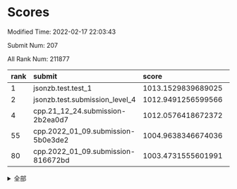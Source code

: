 # Scores

Modified Time: 2022-02-17 22:03:43

Submit Num: 207

All Rank Num: 211877

| rank |               submit               |       score        |       sigma        | pk_num |
| :--- | :--------------------------------- | :----------------- | :----------------- | :----- |
| 1    | jsonzb.test.test_1                 | 1013.1529839689025 | 0.78446187860231   | 4094   |
| 2    | jsonzb.test.submission_level_4     | 1012.9491256599566 | 0.806844231882514  | 4092   |
| 4    | cpp.21_12_24.submission-2b2ea0d7   | 1012.0576418672372 | 0.79417584313866   | 4097   |
| 55   | cpp.2022_01_09.submission-5b0e3de2 | 1004.9638346674036 | 0.7111309698294662 | 4098   |
| 80   | cpp.2022_01_09.submission-816672bd | 1003.4731555601991 | 0.7149092915292873 | 4096   |


<details>
<summary>全部</summary>

| rank |                 submit                 |       score        |       sigma        | pk_num |
| :--- | :------------------------------------- | :----------------- | :----------------- | :----- |
| 1    | jsonzb.test.test_1                     | 1013.1529839689025 | 0.78446187860231   | 4094   |
| 2    | jsonzb.test.submission_level_4         | 1012.9491256599566 | 0.806844231882514  | 4092   |
| 3    | gobigger.level_3.submission_level_3_4  | 1012.0956119265466 | 0.791270963201003  | 4095   |
| 4    | cpp.21_12_24.submission-2b2ea0d7       | 1012.0576418672372 | 0.79417584313866   | 4097   |
| 5    | gobigger.level_3.submission_level_3_20 | 1011.5630394397735 | 0.7728489412207427 | 4092   |
| 6    | gobigger.level_3.submission_level_3_31 | 1011.1393133709146 | 0.7796646025730247 | 4089   |
| 7    | gobigger.level_3.submission_level_3_34 | 1011.1309142459389 | 0.7737811460094599 | 4091   |
| 8    | gobigger.level_3.submission_level_3_15 | 1011.0554033638134 | 0.744517679153865  | 4095   |
| 9    | gobigger.level_3.submission_level_3_39 | 1011.0312089849767 | 0.7544718497920059 | 4099   |
| 10   | gobigger.level_3.submission_level_3_36 | 1010.9743257092496 | 0.7729549944183127 | 4092   |
| 11   | gobigger.level_3.submission_level_3_27 | 1010.8725486913074 | 0.7673966031530917 | 4092   |
| 12   | gobigger.level_3.submission_level_3_13 | 1010.8279386908765 | 0.759838183679895  | 4094   |
| 13   | gobigger.level_3.submission_level_3_1  | 1010.6915498741015 | 0.7543401775915428 | 4094   |
| 14   | gobigger.level_3.submission_level_3_49 | 1010.6378678989414 | 0.756092225671323  | 4093   |
| 15   | gobigger.level_3.submission_level_3_48 | 1010.5790714069622 | 0.7670305191170124 | 4091   |
| 16   | gobigger.level_3.submission_level_3_11 | 1010.565098797234  | 0.7576978132349866 | 4097   |
| 17   | gobigger.level_3.submission_level_3_17 | 1010.4681216743113 | 0.7677590435100343 | 4092   |
| 18   | gobigger.level_3.submission_level_3_2  | 1010.4624112056554 | 0.7757113330144799 | 4098   |
| 19   | gobigger.level_3.submission_level_3_32 | 1010.385043231876  | 0.7726883254408632 | 4089   |
| 20   | gobigger.level_3.submission_level_3_33 | 1010.3739169157536 | 0.7366320784495658 | 4091   |
| 21   | gobigger.level_3.submission_level_3_14 | 1010.3609273964427 | 0.7742942609569722 | 4092   |
| 22   | gobigger.level_3.submission_level_3_30 | 1010.3577273760253 | 0.7553942072261685 | 4098   |
| 23   | gobigger.level_3.submission_level_3_44 | 1010.3439667832833 | 0.7887899749684933 | 4093   |
| 24   | gobigger.level_3.submission_level_3_37 | 1010.3392971112947 | 0.753384271189082  | 4095   |
| 25   | gobigger.level_3.submission_level_3_42 | 1010.1400697285286 | 0.7702195684550668 | 4093   |
| 26   | gobigger.level_3.submission_level_3_46 | 1010.0850798349261 | 0.7605542867083356 | 4091   |
| 27   | gobigger.level_3.submission_level_3_0  | 1010.0491952458922 | 0.7562063457997102 | 4095   |
| 28   | gobigger.level_3.submission_level_3_9  | 1010.002230593222  | 0.7639063222509683 | 4088   |
| 29   | gobigger.level_3.submission_level_3_18 | 1009.9744846424713 | 0.7640590574363265 | 4096   |
| 30   | gobigger.level_3.submission_level_3_35 | 1009.9255773954294 | 0.7700252907255928 | 4095   |
| 31   | gobigger.level_3.submission_level_3_47 | 1009.8736903130831 | 0.7715855946758389 | 4097   |
| 32   | gobigger.level_3.submission_level_3_41 | 1009.771330302131  | 0.7703293867892109 | 4093   |
| 33   | gobigger.level_3.submission_level_3_23 | 1009.7546271164207 | 0.7593180939698487 | 4098   |
| 34   | gobigger.level_3.submission_level_3_38 | 1009.7427076391081 | 0.7534620577607353 | 4100   |
| 35   | gobigger.level_3.submission_level_3_12 | 1009.7379049465159 | 0.7475225705356742 | 4093   |
| 36   | gobigger.level_3.submission_level_3_16 | 1009.6965070321158 | 0.7598334299904826 | 4093   |
| 37   | gobigger.level_3.submission_level_3_6  | 1009.6884586859226 | 0.7546817790044249 | 4092   |
| 38   | gobigger.level_3.submission_level_3_3  | 1009.6502236632327 | 0.7444659918500276 | 4100   |
| 39   | gobigger.level_3.submission_level_3_10 | 1009.5949077531907 | 0.7715194382551194 | 4096   |
| 40   | gobigger.level_3.submission_level_3_28 | 1009.5782232187835 | 0.7507534001014394 | 4091   |
| 41   | gobigger.level_3.submission_level_3_29 | 1009.5230081778933 | 0.7451172099603943 | 4088   |
| 42   | gobigger.level_3.submission_level_3_45 | 1009.4726391245449 | 0.7389066603349915 | 4095   |
| 43   | gobigger.level_3.submission_level_3_24 | 1009.4675339336258 | 0.7404879444818004 | 4095   |
| 44   | gobigger.level_3.submission_level_3_25 | 1009.4047093448794 | 0.7520759146964973 | 4097   |
| 45   | gobigger.level_3.submission_level_3_40 | 1009.3956120470962 | 0.7339462671986113 | 4095   |
| 46   | gobigger.level_3.submission_level_3_19 | 1009.3468350332308 | 0.7526906262274352 | 4098   |
| 47   | gobigger.level_3.submission_level_3_8  | 1009.3356587658459 | 0.7394380276760956 | 4095   |
| 48   | gobigger.level_3.submission_level_3_21 | 1009.3030223605524 | 0.7713871516625893 | 4095   |
| 49   | gobigger.level_3.submission_level_3_26 | 1009.19868047885   | 0.7570602850359606 | 4096   |
| 50   | gobigger.level_3.submission_level_3_7  | 1009.1656785449728 | 0.7574648541864435 | 4095   |
| 51   | gobigger.level_3.submission_level_3_43 | 1009.088357786391  | 0.7643670681305637 | 4094   |
| 52   | gobigger.level_3.submission_level_3_22 | 1008.9139168458953 | 0.7555806007138078 | 4097   |
| 53   | gobigger.level_3.submission_level_3_5  | 1008.8680336454203 | 0.7613966170649511 | 4097   |
| 54   | gobigger.level_1.submission_level_1_15 | 1005.4164004821126 | 0.7338104053844187 | 4099   |
| 55   | cpp.2022_01_09.submission-5b0e3de2     | 1004.9638346674036 | 0.7111309698294662 | 4098   |
| 56   | gobigger.level_1.submission_level_1_43 | 1004.8315548572388 | 0.722878917018528  | 4097   |
| 57   | gobigger.level_1.submission_level_1_19 | 1004.4863865069268 | 0.7188124876302674 | 4091   |
| 58   | gobigger.level_1.submission_level_1_10 | 1004.428284188299  | 0.7090974512820996 | 4093   |
| 59   | gobigger.level_1.submission_level_1_16 | 1004.4009587773436 | 0.7270774647884988 | 4101   |
| 60   | gobigger.level_1.submission_level_1_27 | 1004.2397797808065 | 0.7174490222825315 | 4094   |
| 61   | gobigger.level_1.submission_level_1_18 | 1004.1201606147448 | 0.7152513329009499 | 4094   |
| 62   | gobigger.level_1.submission_level_1_35 | 1004.1003830897245 | 0.7263574535500475 | 4100   |
| 63   | gobigger.level_1.submission_level_1_5  | 1004.0884646977391 | 0.7129566329603343 | 4092   |
| 64   | gobigger.level_1.submission_level_1_30 | 1004.0691634387913 | 0.7163205805596842 | 4097   |
| 65   | gobigger.level_1.submission_level_1_31 | 1004.0543876977978 | 0.727584734690599  | 4095   |
| 66   | gobigger.level_1.submission_level_1_28 | 1004.0515233323762 | 0.7081614792520469 | 4089   |
| 67   | gobigger.level_1.submission_level_1_12 | 1003.9811226319969 | 0.7271609303525318 | 4095   |
| 68   | gobigger.level_1.submission_level_1_4  | 1003.8352698114817 | 0.7192015805586471 | 4096   |
| 69   | gobigger.level_1.submission_level_1_33 | 1003.7925144691366 | 0.7191460420101758 | 4089   |
| 70   | gobigger.level_1.submission_level_1_26 | 1003.7262655592497 | 0.7290543338034906 | 4092   |
| 71   | gobigger.level_1.submission_level_1_25 | 1003.7260952481466 | 0.7062681415862767 | 4088   |
| 72   | gobigger.level_1.submission_level_1_39 | 1003.6314170255608 | 0.7215418077922281 | 4093   |
| 73   | gobigger.level_1.submission_level_1_9  | 1003.6271588758794 | 0.718476627296998  | 4090   |
| 74   | gobigger.level_1.submission_level_1_13 | 1003.5846414801517 | 0.7155291645947597 | 4096   |
| 75   | gobigger.level_1.submission_level_1_23 | 1003.5826341513894 | 0.7198653128662431 | 4092   |
| 76   | gobigger.level_1.submission_level_1_48 | 1003.5371957234262 | 0.7128819094682183 | 4095   |
| 77   | gobigger.level_1.submission_level_1_14 | 1003.5084260078611 | 0.7341487006484425 | 4094   |
| 78   | gobigger.level_1.submission_level_1_42 | 1003.4946863503235 | 0.7216534033098528 | 4090   |
| 79   | gobigger.level_1.submission_level_1_46 | 1003.4794605845615 | 0.7224463293738272 | 4092   |
| 80   | cpp.2022_01_09.submission-816672bd     | 1003.4731555601991 | 0.7149092915292873 | 4096   |
| 81   | gobigger.level_1.submission_level_1_20 | 1003.4257347461842 | 0.7181220158724181 | 4092   |
| 82   | gobigger.level_1.submission_level_1_49 | 1003.4007052398456 | 0.720624457334286  | 4099   |
| 83   | gobigger.level_1.submission_level_1_34 | 1003.3936008085494 | 0.7180873010011453 | 4092   |
| 84   | gobigger.level_1.submission_level_1_44 | 1003.2935851580368 | 0.7263632900898939 | 4095   |
| 85   | gobigger.level_1.submission_level_1_21 | 1003.2760577651065 | 0.7223408669594606 | 4098   |
| 86   | gobigger.level_1.submission_level_1_2  | 1003.2227724399985 | 0.7201882274198896 | 4091   |
| 87   | gobigger.level_1.submission_level_1_41 | 1003.2064576384797 | 0.7197655049267478 | 4094   |
| 88   | gobigger.level_1.submission_level_1_45 | 1003.0641851121457 | 0.7099152298073172 | 4092   |
| 89   | gobigger.level_1.submission_level_1_1  | 1002.9854322620503 | 0.7266983539569191 | 4099   |
| 90   | gobigger.level_1.submission_level_1_7  | 1002.9570471636348 | 0.7091265349565522 | 4095   |
| 91   | gobigger.level_1.submission_level_1_24 | 1002.9496985865677 | 0.7272835085404803 | 4094   |
| 92   | gobigger.level_1.submission_level_1_6  | 1002.942968334284  | 0.7163778951059949 | 4094   |
| 93   | gobigger.level_1.submission_level_1_36 | 1002.9371697704581 | 0.7122079227062678 | 4099   |
| 94   | gobigger.level_1.submission_level_1_32 | 1002.8877851504949 | 0.7206527827663736 | 4093   |
| 95   | gobigger.level_1.submission_level_1_37 | 1002.8167020312851 | 0.7057386966686988 | 4098   |
| 96   | gobigger.level_1.submission_level_1_40 | 1002.8139785121664 | 0.707564585903858  | 4100   |
| 97   | gobigger.level_1.submission_level_1_3  | 1002.7963559510183 | 0.7111035248404435 | 4094   |
| 98   | gobigger.level_1.submission_level_1_8  | 1002.6012721391179 | 0.7164016054154005 | 4088   |
| 99   | gobigger.level_1.submission_level_1_17 | 1002.4852608748521 | 0.7180333594724703 | 4093   |
| 100  | gobigger.level_1.submission_level_1_29 | 1002.4469448843953 | 0.7193005721510465 | 4093   |
| 101  | gobigger.level_1.submission_level_1_47 | 1002.349389184596  | 0.7046045468429317 | 4090   |
| 102  | gobigger.level_1.submission_level_1_11 | 1002.3289528905158 | 0.7242816413888622 | 4095   |
| 103  | gobigger.level_1.submission_level_1_38 | 1002.2111415642639 | 0.7066977069876538 | 4095   |
| 104  | gobigger.level_1.submission_level_1_22 | 1002.0704362862033 | 0.7332480512334753 | 4085   |
| 105  | gobigger.level_1.submission_level_1_0  | 1002.068921144797  | 0.7131209634532841 | 4095   |
| 106  | gobigger.random.submission_random_28   | 997.1235824619673  | 0.7110714167109925 | 4093   |
| 107  | gobigger.random.submission_random_47   | 997.0389804294533  | 0.7036114253230606 | 4095   |
| 108  | gobigger.random.submission_random_45   | 996.976322419244   | 0.7107470687773315 | 4096   |
| 109  | gobigger.random.submission_random_12   | 996.8999911095218  | 0.7156180729291483 | 4095   |
| 110  | gobigger.random.submission_random_25   | 996.7724169383989  | 0.7020287867347592 | 4097   |
| 111  | gobigger.random.submission_random_49   | 996.6660662907352  | 0.7055340680670753 | 4095   |
| 112  | gobigger.random.submission_random_37   | 996.591625063172   | 0.7126394072628698 | 4094   |
| 113  | gobigger.random.submission_random_32   | 996.5909057646863  | 0.7125481621896352 | 4098   |
| 114  | gobigger.random.submission_random_9    | 996.5597154901437  | 0.7039817148946899 | 4091   |
| 115  | gobigger.random.submission_random_19   | 996.5386849580145  | 0.7058512536079649 | 4097   |
| 116  | gobigger.random.submission_random_34   | 996.5138698658347  | 0.714307997119005  | 4096   |
| 117  | gobigger.random.submission_random_43   | 996.4995377434026  | 0.7030517723699986 | 4096   |
| 118  | gobigger.random.submission_random_40   | 996.4126728176907  | 0.7088336473369248 | 4088   |
| 119  | gobigger.random.submission_random_1    | 996.3923946928005  | 0.7024355035830782 | 4089   |
| 120  | gobigger.random.submission_random_2    | 996.3467163293661  | 0.7008021888939734 | 4090   |
| 121  | gobigger.random.submission_random_38   | 996.3378608005083  | 0.710314056811935  | 4095   |
| 122  | gobigger.random.submission_random_13   | 996.3217704091232  | 0.7133625118478819 | 4095   |
| 123  | gobigger.random.submission_random_11   | 996.3097084392282  | 0.7109898431713833 | 4100   |
| 124  | gobigger.random.submission_random_27   | 996.3065112533421  | 0.7081387690460189 | 4095   |
| 125  | gobigger.random.submission_random_17   | 996.2777218974286  | 0.7020324454777196 | 4092   |
| 126  | gobigger.random.submission_random_15   | 996.2201848106705  | 0.7028364962146892 | 4093   |
| 127  | gobigger.random.submission_random_48   | 996.1674695248145  | 0.711956184975736  | 4096   |
| 128  | gobigger.random.submission_random_0    | 996.092960166223   | 0.7023094279795874 | 4096   |
| 129  | gobigger.random.submission_random_7    | 996.0919710221062  | 0.7116517871419733 | 4095   |
| 130  | gobigger.random.submission_random_29   | 996.0248980375811  | 0.7064341736721642 | 4092   |
| 131  | gobigger.random.submission_random_10   | 995.9815376392384  | 0.7179076734410015 | 4099   |
| 132  | gobigger.random.submission_random_31   | 995.8970285694104  | 0.7193298779921978 | 4093   |
| 133  | gobigger.random.submission_random_46   | 995.7148476984313  | 0.70463172521299   | 4090   |
| 134  | gobigger.random.submission_random_23   | 995.674910007219   | 0.7102435522339405 | 4090   |
| 135  | gobigger.random.submission_random_20   | 995.6582229601604  | 0.7008597558393564 | 4095   |
| 136  | gobigger.random.submission_random_14   | 995.6345635050519  | 0.7177717655406721 | 4098   |
| 137  | gobigger.random.submission_random_3    | 995.5957159284023  | 0.7171117212886425 | 4096   |
| 138  | gobigger.random.submission_random_26   | 995.490100322127   | 0.7143226983973603 | 4093   |
| 139  | gobigger.random.submission_random_5    | 995.4406874208518  | 0.7174883367601781 | 4093   |
| 140  | gobigger.random.submission_random_16   | 995.4311468277094  | 0.7162609005880767 | 4100   |
| 141  | gobigger.random.submission_random_41   | 995.4233293456101  | 0.7039941193212241 | 4092   |
| 142  | gobigger.random.submission_random_44   | 995.399632721829   | 0.7117847534662932 | 4094   |
| 143  | gobigger.random.submission_random_35   | 995.1396280857467  | 0.7146193874947575 | 4094   |
| 144  | gobigger.random.submission_random_33   | 995.126865620758   | 0.7112793462628177 | 4098   |
| 145  | gobigger.random.submission_random_18   | 995.1010517670654  | 0.7081417492837091 | 4098   |
| 146  | gobigger.random.submission_random_30   | 995.0112636215905  | 0.7064865213531832 | 4097   |
| 147  | gobigger.random.submission_random_42   | 994.9793235037985  | 0.7111931775380019 | 4097   |
| 148  | gobigger.random.submission_random_24   | 994.9433896239996  | 0.6993372773901647 | 4095   |
| 149  | gobigger.random.submission_random_4    | 994.9293916767674  | 0.7101581414571522 | 4093   |
| 150  | gobigger.random.submission_random_36   | 994.8905888703256  | 0.7158451040923423 | 4094   |
| 151  | gobigger.random.submission_random_8    | 994.804995419819   | 0.7106124844175677 | 4095   |
| 152  | gobigger.random.submission_random_39   | 994.8034544940678  | 0.7120535736947307 | 4094   |
| 153  | gobigger.random.submission_random_22   | 994.7312900731579  | 0.7077914463249882 | 4089   |
| 154  | gobigger.random.submission_random_21   | 994.6649523799481  | 0.7180781203084841 | 4094   |
| 155  | gobigger.random.submission_random_6    | 994.5326893889082  | 0.7301634297272973 | 4096   |
| 156  | gobigger.level_2.submission_level_2_40 | 993.7605172805701  | 0.7427361164650091 | 4099   |
| 157  | gobigger.level_2.submission_level_2_47 | 993.5532829151531  | 0.7390790673354772 | 4095   |
| 158  | gobigger.level_2.submission_level_2_10 | 993.491146260064   | 0.7321832456050378 | 4096   |
| 159  | gobigger.level_2.submission_level_2_8  | 993.1708129992395  | 0.7542916867302248 | 4091   |
| 160  | gobigger.level_2.submission_level_2_17 | 993.1330261440681  | 0.737398985673768  | 4095   |
| 161  | gobigger.level_2.submission_level_2_49 | 992.9916406496744  | 0.7430551594124234 | 4093   |
| 162  | gobigger.level_2.submission_level_2_38 | 992.8475847382166  | 0.7407101039594562 | 4099   |
| 163  | gobigger.level_2.submission_level_2_33 | 992.845833450797   | 0.7353693734816283 | 4097   |
| 164  | gobigger.level_2.submission_level_2_27 | 992.8456869328381  | 0.7256723076001038 | 4095   |
| 165  | gobigger.level_2.submission_level_2_11 | 992.8263404294739  | 0.7293089935272948 | 4095   |
| 166  | gobigger.level_2.submission_level_2_30 | 992.7624905465871  | 0.7583024362918825 | 4091   |
| 167  | gobigger.level_2.submission_level_2_42 | 992.6372711872813  | 0.7379525903778683 | 4093   |
| 168  | gobigger.level_2.submission_level_2_39 | 992.5564587197653  | 0.7408337795910245 | 4094   |
| 169  | gobigger.level_2.submission_level_2_35 | 992.5548133438267  | 0.746274552645037  | 4097   |
| 170  | gobigger.level_2.submission_level_2_24 | 992.5410240662976  | 0.750456571934865  | 4095   |
| 171  | gobigger.level_2.submission_level_2_13 | 992.411549141067   | 0.7506517534785299 | 4098   |
| 172  | gobigger.level_2.submission_level_2_26 | 992.3821161541367  | 0.7546414231550662 | 4097   |
| 173  | gobigger.level_2.submission_level_2_5  | 992.2555605413446  | 0.7493660692874412 | 4092   |
| 174  | gobigger.level_2.submission_level_2_23 | 992.2450230401275  | 0.7457734997732863 | 4095   |
| 175  | gobigger.level_2.submission_level_2_19 | 992.2291244112911  | 0.755259891609803  | 4089   |
| 176  | gobigger.level_2.submission_level_2_18 | 992.1978109778478  | 0.7482628078137691 | 4087   |
| 177  | gobigger.level_2.submission_level_2_9  | 992.1632566575204  | 0.7393308895745714 | 4099   |
| 178  | gobigger.level_2.submission_level_2_2  | 992.1381107595115  | 0.7589661332347569 | 4095   |
| 179  | gobigger.level_2.submission_level_2_4  | 992.12759905387    | 0.7305953493203905 | 4096   |
| 180  | gobigger.level_2.submission_level_2_37 | 991.9795615624104  | 0.7347184883308281 | 4095   |
| 181  | gobigger.level_2.submission_level_2_6  | 991.9752419681681  | 0.7452884111776754 | 4091   |
| 182  | gobigger.level_2.submission_level_2_28 | 991.8581945056887  | 0.736247926193806  | 4093   |
| 183  | gobigger.level_2.submission_level_2_41 | 991.7997062329035  | 0.7551522241275435 | 4095   |
| 184  | gobigger.level_2.submission_level_2_0  | 991.7650994452575  | 0.7475570664421828 | 4096   |
| 185  | gobigger.level_2.submission_level_2_15 | 991.7602807306549  | 0.7395651013057791 | 4099   |
| 186  | gobigger.level_2.submission_level_2_43 | 991.662722482881   | 0.7539603654692923 | 4092   |
| 187  | gobigger.level_2.submission_level_2_25 | 991.6414741735401  | 0.739914755998497  | 4094   |
| 188  | gobigger.level_2.submission_level_2_21 | 991.6231139681506  | 0.745457113676949  | 4097   |
| 189  | gobigger.level_2.submission_level_2_22 | 991.622177749838   | 0.754729226777793  | 4094   |
| 190  | gobigger.level_2.submission_level_2_48 | 991.6109459749498  | 0.7511374202893374 | 4092   |
| 191  | gobigger.level_2.submission_level_2_31 | 991.60915704806    | 0.7763837923460842 | 4096   |
| 192  | gobigger.level_2.submission_level_2_12 | 991.5706380085575  | 0.7393450853717692 | 4093   |
| 193  | gobigger.level_2.submission_level_2_32 | 991.5704466426633  | 0.7373821342692612 | 4091   |
| 194  | gobigger.level_2.submission_level_2_7  | 991.4072840058105  | 0.7509035519564639 | 4095   |
| 195  | gobigger.level_2.submission_level_2_16 | 991.397804216353   | 0.7814522992812615 | 4098   |
| 196  | gobigger.level_2.submission_level_2_34 | 991.3949242439957  | 0.7537798420810147 | 4091   |
| 197  | gobigger.level_2.submission_level_2_14 | 991.2826428770708  | 0.7462401371795386 | 4094   |
| 198  | gobigger.level_2.submission_level_2_29 | 991.2209563207587  | 0.757788998496833  | 4095   |
| 199  | gobigger.level_2.submission_level_2_45 | 990.9232064719382  | 0.7530725585492206 | 4095   |
| 200  | gobigger.level_2.submission_level_2_1  | 990.8545539601037  | 0.7623270769429346 | 4093   |
| 201  | gobigger.level_2.submission_level_2_36 | 990.8283635741419  | 0.7531315511968671 | 4091   |
| 202  | gobigger.level_2.submission_level_2_44 | 990.6996712742297  | 0.7585261796515476 | 4094   |
| 203  | gobigger.level_2.submission_level_2_20 | 990.5135368213796  | 0.7503090995303244 | 4095   |
| 204  | gobigger.level_2.submission_level_2_3  | 990.1544516211476  | 0.7789735145605104 | 4094   |
| 205  | gobigger.level_2.submission_level_2_46 | 988.5543134123317  | 0.7738130753934774 | 4094   |
| 206  | gobigger.none.submission_none_1        | 978.0802410429592  | 1.2399947860444602 | 4090   |
| 207  | gobigger.none.submission_none_0        | 974.843194149411   | 1.5885976037783311 | 4091   |

</details>